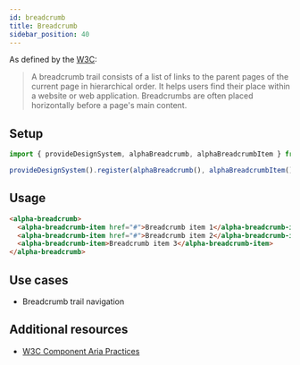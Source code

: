 ```yaml
---
id: breadcrumb
title: Breadcrumb
sidebar_position: 40
---
```


As defined by the [W3C](https://w3c.github.io/aria-practices/#breadcrumb):

> A breadcrumb trail consists of a list of links to the parent pages of the current page in hierarchical order. It helps users find their place within a website or web application. Breadcrumbs are often placed horizontally before a page's main content.

## Setup

```ts
import { provideDesignSystem, alphaBreadcrumb, alphaBreadcrumbItem } from '@genesislcap/alpha-design-system';

provideDesignSystem().register(alphaBreadcrumb(), alphaBreadcrumbItem());
```

## Usage

```html live
<alpha-breadcrumb>
  <alpha-breadcrumb-item href="#">Breadcrumb item 1</alpha-breadcrumb-item>
  <alpha-breadcrumb-item href="#">Breadcrumb item 2</alpha-breadcrumb-item>
  <alpha-breadcrumb-item>Breadcrumb item 3</alpha-breadcrumb-item>
</alpha-breadcrumb>
```

## Use cases

* Breadcrumb trail navigation

## Additional resources

- [W3C Component Aria Practices](https://w3c.github.io/aria-practices/#breadcrumb)